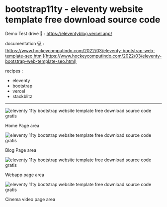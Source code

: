 # bootstrap11ty - eleventy website template free download source code

Demo Test drive 🚀 : [https://eleventyblog.vercel.app/ ](https://eleventyblog.vercel.app/)

documentation 💻 : [https://www.hockeycomputindo.com/2022/03/eleventy-bootstrap-web-template-seo.html](https://www.hockeycomputindo.com/2022/03/eleventy-bootstrap-web-template-seo.html)

recipes :

- eleventy
- bootstrap
- vercel
- stackblitz

---

![eleventy 11ty bootstrap website template free download source code gratis](https://blogger.googleusercontent.com/img/a/AVvXsEiLXB6Jbqsdyo5g_MU1g2yy0qm4wMUlR0PlcaU4SgxUzNH3pS0_9Lb31s2WlEZIdY_PTRHauXcHHIQJ2yyxmQ6vKTHwVumC3-lI-1C8k0R2LMkHtb7DSqWMWNpjyI9ZR91Mf4gK6z3hv3tIiTNYqHt1w7BloH3Q2WgrN2j82Wviv2gVU2ye9D1w-hXf9w=s3455)

Home Page area

![eleventy 11ty bootstrap website template free download source code gratis](https://blogger.googleusercontent.com/img/a/AVvXsEg3MTU1yuVyX7H5qbdYvSSGMCMZ2-zsUTIfQ0zHJO5rKKe59jG4kPccmFDVexBZK6-GrY1m4w9wbsqorqh8MPiXDkjjjOGFrWWfj1MvZdilZ0MTqYVOvbTssBjRSW_EeIU-Y7qKcvelpqrqwnF7GxpNHLdo_SNXmPXe0faCZW99vCc_76OV3fr3-fbVdA=s1392)

Blog Page area

![eleventy 11ty bootstrap website template free download source code gratis](https://blogger.googleusercontent.com/img/a/AVvXsEhzOZ9cjuCjEc6a8ioG7PWyIaF06-9YFm4kzom1-QC6cWnJJ65cf10QrnNaI2CVlv6zxAiK8yaicENJFquQ7lBlk10d8w40pkOCFtyOWQPi2oKBJwXmx58wv_SQJ9iehKRTsaW58srfsNH7sNcnNRywRgttLEb10hnoA4IoJkn5Qvc28PkZmRp32FIKpQ=s1588)

Webapp page area

![eleventy 11ty bootstrap website template free download source code gratis](https://blogger.googleusercontent.com/img/a/AVvXsEjBZQEEIIFpiibvcsw4PSE4Kt9u-kxGsOWrmbDlZ76GPzrPIZYgszvDrSap-LFHQNy0650K-3j6VUSrkJbsWGZJ1vG7w_lZ2ISMeFZEhUH9ZB3rtppxZdMI-JRVggm6sHdChJMuXCS1AS7o62eYE8tC6VSESlaB5-OpgDqkGwmo4cyWSQeSr2IChy1D2Q=s1344)

Cinema video page area
